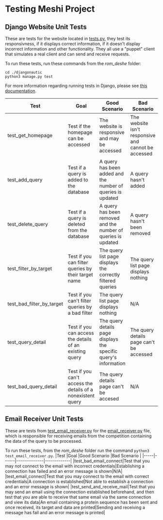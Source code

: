 # Testing Meshi Project
## Django Website Unit Tests
These are tests for the website located in [tests.py](djangonautic/queries/tests.py), they test its responsivness, if it displays correct information, if it doesn't display incorrect information and other functionality. They all use a "puppet" client that simulates a real client and can send and receive requests.

To run these tests, run these commands from the *rom_deshe* folder:
```
cd ./djangonautic
python3 manage.py test
```
For more information regarding running tests in Django, please see [this documentation](https://docs.djangoproject.com/en/4.0/topics/testing/overview/).

|Test |Goal  |Good Scenario |Bad Scenario |
|-----|------|--------------|-------------|
|test_get_homepage|Test if the homepage can be accessed|The website is responsive and may be accessed|The website isn't responsive and cannot be accessed|
|test_add_query|Test if a query is added to the database|A query has been added and the number of queries is updated|A query hasn't added|
|test_delete_query|Test if a query is deleted from the database|A query has been removed and the number of queries is updated|A query hasn't been removed|
|test_filter_by_target|Test if you can filter queries by their target name|The query list page displays the correctly filtered queries|The query list page displays nothing|
|test_bad_filter_by_target|Test if you can't filter queries by a bad filter|The query list page displays nothing|N/A|
|test_query_detail|Test if you can access the details of an existing query|The query details page displays the specific query's information|The query details page can't be accessed|
|test_bad_query_detail|Test if you can't access the details of a nonexistent query|The query details page can't be accesed|N/A|

## Email Receiver Unit Tests
These are tests from [test_email_receiver.py](test_email_receiver.py) for the [email_receiver.py](email_receiver.py) file, which is responsible for receiving emails from the competition containing the data of the query to be processed.

To run these tests, from the *rom_deshe* folder run the command `python3 test_email_receiver.py`.
|Test |Goal  |Good Scenario |Bad Scenario |
|-----|------|--------------|-------------|
|test_bad_email_connect|Test that you may not connect to the email with incorrect credentials|Establishing a connection has failed and an error message is shown|N/A|
|test_email_connect|Test that you may connect to the email with correct credentials|A connection is established|Not able to establish a connection and an error message is shown|
|test_send_and_receive_mail|Test that you may send an email using the connection established beforehand, and then test that you are able to receive that same email via the same connection and view its data|An email containing a protein sequence has been sent and once received, its target and data are printed|Sending and receiving a message has fail and an error message is printed|
